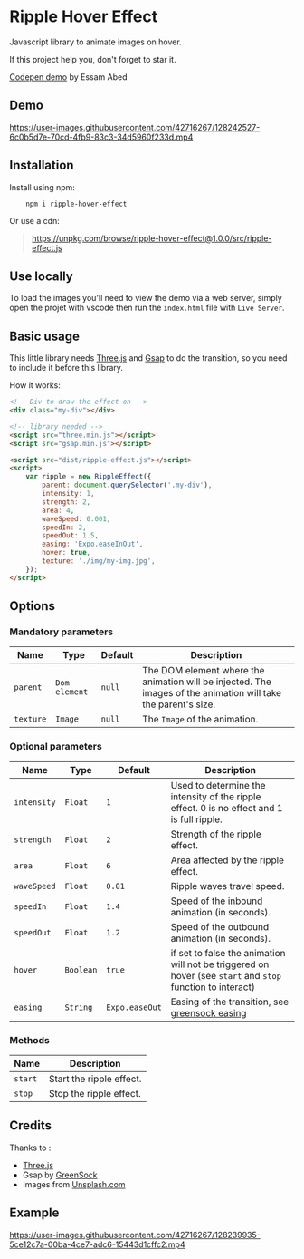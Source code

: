 # Ripple Hover Effect

Javascript library to animate images on hover.

If this project help you, don't forget to star it.

[Codepen demo](https://codepen.io/Sabosuke/pen/eYWLGjv) by Essam Abed

## Demo

https://user-images.githubusercontent.com/42716267/128242527-6c0b5d7e-70cd-4fb9-83c3-34d5960f233d.mp4

## Installation 

Install using npm:

```
    npm i ripple-hover-effect
```

Or use a cdn:

> https://unpkg.com/browse/ripple-hover-effect@1.0.0/src/ripple-effect.js

## Use locally
To load the images you'll need to view the demo via a web server, simply open the projet with vscode then run the `index.html` file with `Live Server`.

## Basic usage

This little library needs [Three.js](https://threejs.org) and [Gsap](https://greensock.com/) to do the transition, so you need to include it before this library.

How it works:

```html
<!-- Div to draw the effect on -->
<div class="my-div"></div>

<!-- library needed -->
<script src="three.min.js"></script>
<script src="gsap.min.js"></script>

<script src="dist/ripple-effect.js"></script>
<script>
    var ripple = new RippleEffect({
        parent: document.querySelector('.my-div'),
        intensity: 1,
        strength: 2,
        area: 4,
        waveSpeed: 0.001,
        speedIn: 2,
        speedOut: 1.5,
        easing: 'Expo.easeInOut',
        hover: true,
        texture: './img/my-img.jpg',
    });
</script>
```

## Options

### Mandatory parameters

| Name                    | Type            | Default         | Description |
|-------------------------|-----------------|-----------------|-------------|
|`parent`                 | `Dom element`   | `null`          | The DOM element where the animation will be injected. The images of the animation will take the parent's size. |
|`texture`                | `Image`         | `null`          | The `Image` of the animation. |

### Optional parameters

| Name                    | Type      | Default         | Description |
|-------------------------|-----------|-----------------|-------------|
|`intensity`              | `Float`   | `1`             | Used to determine the intensity of the ripple effect. 0 is no effect and 1 is full ripple. |
|`strength`               | `Float`   | `2`             | Strength of the ripple effect. |
|`area`                   | `Float`   | `6`             | Area affected by the ripple effect. |
|`waveSpeed`              | `Float`   | `0.01`          | Ripple waves travel speed. |
|`speedIn`                | `Float`   | `1.4`           | Speed of the inbound animation (in seconds). |
|`speedOut`               | `Float`   | `1.2`           | Speed of the outbound animation (in seconds). |
|`hover`                  | `Boolean` | `true`          | if set to false the animation will not be triggered on hover (see `start` and `stop` function to interact) |
|`easing`                 | `String`  | `Expo.easeOut`  | Easing of the transition, see [greensock easing](https://greensock.com/ease-visualizer)|image width` example: `1080 / 1920` |

### Methods

| Name                    | Description             |
|-------------------------|-------------------------|
|`start`                  | Start the ripple effect.|
|`stop`                   | Stop the ripple effect. |

## Credits
Thanks to :
*   [Three.js](https://threejs.org)
*   Gsap by [GreenSock](https://greensock.com/)
*   Images from [Unsplash.com](http://unsplash.com/)


## Example

https://user-images.githubusercontent.com/42716267/128239935-5ce12c7a-00ba-4ce7-adc6-15443d1cffc2.mp4

